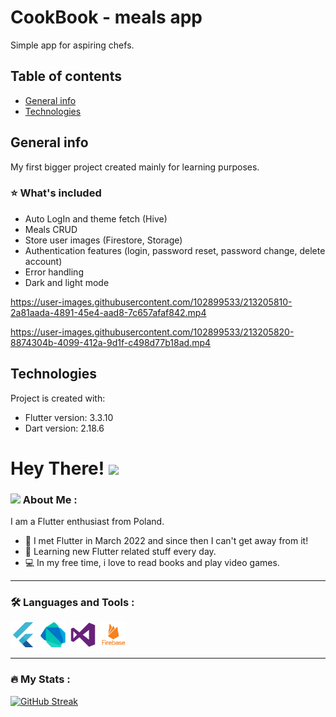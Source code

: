 # CookBook - meals app

Simple app for aspiring chefs.

## Table of contents
* [General info](#general-info)
* [Technologies](#technologies)

## General info

My first bigger project created mainly for learning purposes.

### :star: What's included
- Auto LogIn and theme fetch (Hive)
- Meals CRUD
- Store user images (Firestore, Storage)
- Authentication features (login, password reset, password change, delete account)
- Error handling
- Dark and light mode

https://user-images.githubusercontent.com/102899533/213205810-2a81aada-4891-45e4-aad8-7c657afaf842.mp4

https://user-images.githubusercontent.com/102899533/213205820-8874304b-4099-412a-9d1f-c498d77b18ad.mp4


## Technologies
Project is created with:
* Flutter version: 3.3.10
* Dart version: 2.18.6

<h1>
  Hey There!
  <img src="https://media.giphy.com/media/hvRJCLFzcasrR4ia7z/giphy.gif" width="30px"/>
</h1>

### <img src="https://media.giphy.com/media/WUlplcMpOCEmTGBtBW/giphy.gif" width="30"> About Me :


I am a Flutter enthusiast from Poland.
- :telescope: I met Flutter in March 2022 and since then I can't get away from it!
- :book: Learning new Flutter related stuff every day.
- :computer: In my free time, i love to read books and play video games.
---

### :hammer_and_wrench: Languages and Tools :
<div>
  <img src="https://github.com/devicons/devicon/blob/master/icons/flutter/flutter-original.svg" title="Flutter" alt="Flutter" width="40" height="40"/>&nbsp;
  <img src="https://github.com/devicons/devicon/blob/master/icons/dart/dart-original.svg" title="Dart" alt="Dart" width="40" height="40"/>&nbsp;
  <img src="https://github.com/devicons/devicon/blob/master/icons/visualstudio/visualstudio-plain.svg" title="VSCode" alt="VSCode" width="40" height="40"/>&nbsp;
  <img src="https://github.com/devicons/devicon/blob/master/icons/firebase/firebase-plain-wordmark.svg" title="Firebase" alt="Firebase" width="40" height="40"/>
</div>

---

### :fire: My Stats :
[![GitHub Streak](http://github-readme-streak-stats.herokuapp.com?user=MarekRudzki&theme=dark&background=000000)](https://git.io/streak-stats)


